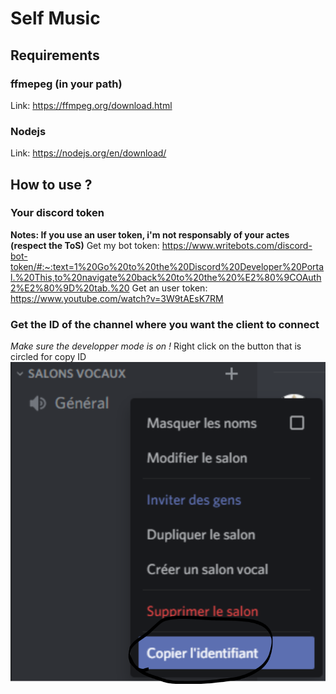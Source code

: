 # Self Music

## Requirements
### ffmepeg (in your path)
Link: https://ffmpeg.org/download.html
### Nodejs
Link: https://nodejs.org/en/download/

## How to use ?
### Your discord token
**Notes: If you use an user token, i'm not responsably of your actes (respect the ToS)**
Get my bot token: https://www.writebots.com/discord-bot-token/#:~:text=1%20Go%20to%20the%20Discord%20Developer%20Portal.%20This,to%20navigate%20back%20to%20the%20%E2%80%9COAuth2%E2%80%9D%20tab.%20
Get an user token: https://www.youtube.com/watch?v=3W9tAEsK7RM
### Get the ID of the channel where you want the client to connect
*Make sure the developper mode is on !*
Right click on the button that is circled for copy ID
[![N|Solid](https://raw.githubusercontent.com/NaNtheDev/self-music/images/Capture.PNG)](https://raw.githubusercontent.com/NaNtheDev/self-music/images/Capture.PNG)
